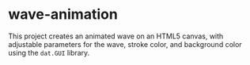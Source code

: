 # wave-animation
This project creates an animated wave on an HTML5 canvas, with adjustable parameters for the wave, stroke color, and background color using the `dat.GUI` library.
